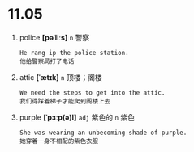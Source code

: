 # 11.05

1. police **[pəˈliːs]** `n` 警察

   ```
   He rang ip the police station.
   他给警察局打了电话
   ```

2. attic **[ˈætɪk]** `n` 顶楼；阁楼

   ```
   We need the steps to get into the attic.
   我们得踩着梯子才能爬到阁楼上去
   ```

3. purple **[ˈpɜːp(ə)l]** `adj` 紫色的 `n` 紫色
   ```
   She was wearing an unbecoming shade of purple.
   她穿着一身不相配的紫色衣服
   ```
